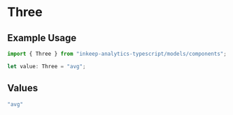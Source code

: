 # Three

## Example Usage

```typescript
import { Three } from "inkeep-analytics-typescript/models/components";

let value: Three = "avg";
```

## Values

```typescript
"avg"
```